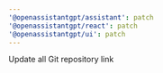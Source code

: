 ```yaml
---
'@openassistantgpt/assistant': patch
'@openassistantgpt/react': patch
'@openassistantgpt/ui': patch
---
```


Update all Git repository link
